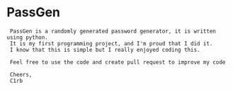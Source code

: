 # PassGen

     PassGen is a randomly generated password generator, it is written using python. 
     It is my first programming project, and I'm proud that I did it.
     I know that this is simple but I really enjoyed coding this.
     
     Feel free to use the code and create pull request to improve my code
     
     Cheers,
     C1rb
